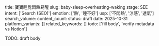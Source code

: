 title: 寶寶睡覺悶熱易醒
slug: baby-sleep-overheating-waking
stage: SEE
intent: ['Search (SEO)']
emotion: ['熱', '睡不好']
usp: ['不悶熱', '涼感', '透氣']
search_volume: 
content_count: 
status: draft
date: 2025-10-31
platform_variants: []
related_keywords: []
todo: ['fill body', 'verify metadata vs Notion']

TODO: draft body
